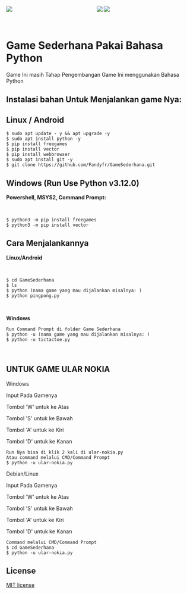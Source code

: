 <p align="center">
    <a aria-label="Windows Teriminal">
        <img align="left" src="https://img.shields.io/badge/windows%20terminal-4D4D4D?style=for-the-badge&logo=windows%20terminal&logoColor=white" target="_blank" />
    </a>
    <a aria-label="PyPi">
        <img src="https://img.shields.io/badge/pypi-3775A9?style=for-the-badge&logo=pypi&logoColor=white" target="_blank" />
    </a>
    <a aria-label="Python">
        <img src="https://img.shields.io/badge/Python-FFD43B?style=for-the-badge&logo=python&logoColor=blue" target="_blank" />
    </a>
</p>
<br>

# Game Sederhana Pakai Bahasa Python
<p>
    Game Ini masih Tahap Pengembangan
    Game Ini menggunakan Bahasa Python
</p>

## Instalasi bahan Untuk Menjalankan game Nya:

## Linux / Android

```
$ sudo apt update - y && apt upgrade -y
$ sudo apt install python -y
$ pip install freegames
$ pip install vector
$ pip install webbrowser
$ sudo apt install git -y
$ git clone https://github.com/Fandyfr/GameSederhana.git
```

## Windows (Run Use Python v3.12.0)
<p><b>Powershell, MSYS2, Command Prompt: </b></p><br>

```
$ python3 -m pip install freegames
$ python3 -m pip install vector
```

## Cara Menjalankannya

<p><b>Linux/Android</b></p><br>

```
$ cd GameSederhana
$ ls
$ python (nama game yang mau dijalankan misalnya: )
$ python pingpong.py
```
<br>
<p><b>Windows</b></p>

```
Run Command Prompt di folder Game Sederhana
$ python -u (nama game yang mau dijalankan misalnya: )
$ python -u tictactoe.py
```
<br>

## UNTUK GAME ULAR NOKIA
<p>Windows</p>

<p>Input Pada Gamenya</p>
<p>Tombol 'W' untuk ke Atas</p>
<p>Tombol 'S' untuk ke Bawah</p>
<p>Tombol 'A' untuk ke Kiri</p>
<p>Tombol 'D' untuk ke Kanan</p>

```
Run Nya bisa di klik 2 kali di ular-nokia.py
Atau command melalui CMD/Command Prompt
$ python -u ular-nokia.py
```
<p>Debian/Linux</p>

<p>Input Pada Gamenya</p>
<p>Tombol 'W' untuk ke Atas</p>
<p>Tombol 'S' untuk ke Bawah</p>
<p>Tombol 'A' untuk ke Kiri</p>
<p>Tombol 'D' untuk ke Kanan</p>

```
Command melalui CMD/Command Prompt
$ cd GameSederhana
$ python -u ular-nokia.py
```


## License

[MIT license](LICENSE)